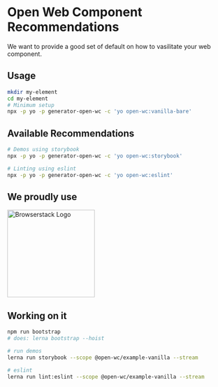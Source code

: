 # Open Web Component Recommendations

We want to provide a good set of default on how to vasilitate your web component.

## Usage
```bash
mkdir my-element
cd my-element
# Minimum setup
npx -p yo -p generator-open-wc -c 'yo open-wc:vanilla-bare'
```

## Available Recommendations
```bash
# Demos using storybook
npx -p yo -p generator-open-wc -c 'yo open-wc:storybook'

# Linting using eslint
npx -p yo -p generator-open-wc -c 'yo open-wc:eslint'
```

## We proudly use
<a href="http://browserstack.com/" style="border: none;"><img src="https://github.com/open-wc/open-wc/blob/master/assets/images/Browserstack-logo.svg" width="200" alt="Browserstack Logo" /></a>

## Working on it

```bash
npm run bootstrap
# does: lerna bootstrap --hoist

# run demos
lerna run storybook --scope @open-wc/example-vanilla --stream

# eslint
lerna run lint:eslint --scope @open-wc/example-vanilla --stream
```
